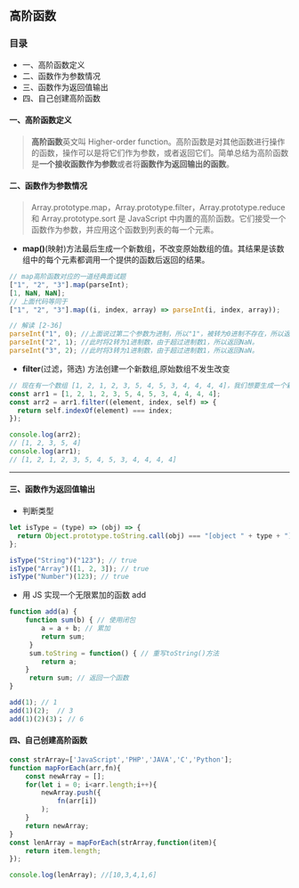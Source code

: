 ## 高阶函数

### 目录

- 一、高阶函数定义
- 二、函数作为参数情况
- 三、函数作为返回值输出
- 四、自己创建高阶函数

#### 一、高阶函数定义

> **高阶函数**英文叫 Higher-order function。高阶函数是对其他函数进行操作的函数，操作可以是将它们作为参数，或者返回它们。简单总结为高阶函数是**一个接收函数作为参数**或者将**函数作为返回输出的函数**。

#### 二、函数作为参数情况

> Array.prototype.map，Array.prototype.filter，Array.prototype.reduce 和 Array.prototype.sort 是 JavaScript 中内置的高阶函数。它们接受一个函数作为参数，并应用这个函数到列表的每一个元素。

- **map()**(映射)方法最后生成一个新数组，不改变原始数组的值。其结果是该数组中的每个元素都调用一个提供的函数后返回的结果。

```js
// map高阶函数对应的一道经典面试题
["1", "2", "3"].map(parseInt);
[1, NaN, NaN];
// 上面代码等同于
["1", "2", "3"].map((i, index, array) => parseInt(i, index, array));

// 解读 [2-36]
parseInt("1", 0); //上面说过第二个参数为进制，所以"1"，被转为0进制不存在，所以返回Number类型的1。
parseInt("2", 1); //此时将2转为1进制数，由于超过进制数1，所以返回NaN。
parseInt("3", 2); //此时将3转为1进制数，由于超过进制数1，所以返回NaN。
```

- **filter**(过滤，筛选) 方法创建一个新数组,原始数组不发生改变

```js
// 现在有一个数组 [1, 2, 1, 2, 3, 5, 4, 5, 3, 4, 4, 4, 4]，我们想要生成一个新数组，这个数组要求没有重复的内容，即为去重。
const arr1 = [1, 2, 1, 2, 3, 5, 4, 5, 3, 4, 4, 4, 4];
const arr2 = arr1.filter((element, index, self) => {
  return self.indexOf(element) === index;
});

console.log(arr2);
// [1, 2, 3, 5, 4]
console.log(arr1);
// [1, 2, 1, 2, 3, 5, 4, 5, 3, 4, 4, 4, 4]
```

---

#### 三、函数作为返回值输出

- 判断类型

```js
let isType = (type) => (obj) => {
  return Object.prototype.toString.call(obj) === "[object " + type + "]";
};

isType("String")("123"); // true
isType("Array")([1, 2, 3]); // true
isType("Number")(123); // true
```

- 用 JS 实现一个无限累加的函数 add

```js
function add(a) {
    function sum(b) { // 使用闭包
        a = a + b; // 累加
        return sum;
     }
     sum.toString = function() { // 重写toString()方法
        return a;
    }
     return sum; // 返回一个函数
}

add(1); // 1
add(1)(2);  // 3
add(1)(2)(3)； // 6
```

#### 四、自己创建高阶函数

```js
const strArray=['JavaScript','PHP','JAVA','C','Python'];
function mapForEach(arr,fn){
    const newArray = [];
    for(let i = 0; i<arr.length;i++){
        newArray.push({
            fn(arr[i])
        );
    }
    return newArray;
}
const lenArray = mapForEach(strArray,function(item){
    return item.length;
});

console.log(lenArray); //[10,3,4,1,6]
```
